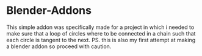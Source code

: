 # Blender-Addons

This simple addon was specifically made for a project in which i needed to make sure that a loop of circles where to be connected in a chain such that each circle is tangent to the next. PS. this is also my first attempt at making a blender addon so proceed with caution.
